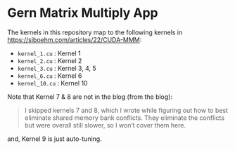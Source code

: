 # Gern Matrix Multiply App

The kernels in this repository map to the following kernels in
https://siboehm.com/articles/22/CUDA-MMM:

- `kernel_1.cu` : Kernel 1
- `kernel_2.cu` : Kernel 2
- `kernel_3.cu` : Kernel 3, 4, 5
- `kernel_6.cu` : Kernel 6
- `kernel_10.cu` : Kernel 10


Note that Kernel 7 & 8 are not in the blog (from the blog):

>   I skipped kernels 7 and 8, which I wrote while figuring out how to best eliminate 
    shared memory bank conflicts. They eliminate the conflicts but were overall still 
    slower, so I won’t cover them here.

and, Kernel 9 is just auto-tuning.

